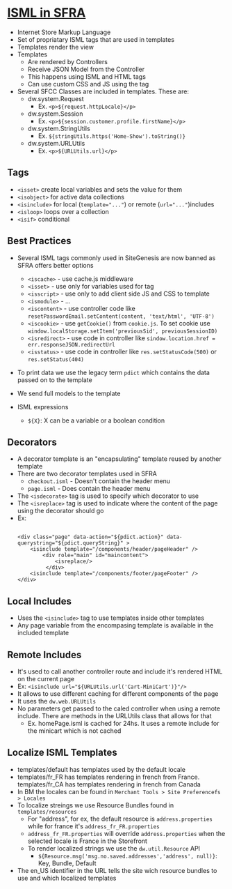 # [ISML in SFRA](https://developer.salesforce.com/docs/commerce/b2c-commerce/guide/b2c-isml.html)

- Internet Store Markup Language
- Set of propriatary ISML tags that are used in templates
- Templates render the view
- Templates
    - Are rendered by Controllers
    - Receive JSON Model from the Controller
    - This happens using ISML and HTML tags
    - Can use custom CSS and JS using the <isscript> tag
- Several SFCC Classes are included in templates. These are:
    - dw.system.Request
        - Ex. `<p>${request.httpLocale}</p>`
    - dw.system.Session
        - Ex. `<p>${session.customer.profile.firstName}</p>`
    - dw.system.StringUtils
        - Ex. `${stringUtils.https('Home-Show').toString()}`
    - dw.system.URLUtils
        - Ex. `<p>${URLUtils.url}</p>`

## Tags
- `<isset>` create local variables and sets the value for them
- `<isobject>` for active data collections
- `<isinclude>` for local (`template="..."`) or remote (`url="..."`)includes
- `<isloop>` loops over a collection
- `<isif>` conditional

## Best Practices

- Several ISML tags commonly used in SiteGenesis are now banned as SFRA offers better options
    - `<iscache>` - use cache.js middleware
    - `<isset>` - use only for variables used for <isinclude> tag
    - `<isscript>` - use only to add client side JS and CSS to template
    - `<ismodule>` - ...
    - `<iscontent>` - use controller code like `resetPasswordEmail.setContent(content, 'text/html', 'UTF-8')`
    - `<iscookie>` - use `getCookie()` from `cookie.js`. To set cookie use `window.localStorage.setItem('previousSid', previousSessionID)`
    - `<isredirect>` - use code in controller like `sindow.location.href = err.responseJSON.redirectUrl`
    - `<isstatus>` - use code in controller like `res.setStatusCode(500)` or `res.setStatus(404)`

- To print data we use the legacy term `pdict` which contains the data passed on to the template
- We send full models to the template
- ISML expressions
    - `${X}`: X can be a variable or a boolean condition

## Decorators

- A decorator template is an "encapsulating" template reused by another template
- There are two decorator templates used in SFRA
    - `checkout.isml` - Doesn't contain the header menu
    - `page.isml` - Does contain the header menu
- The `<isdecorate>` tag is used to specify which decorator to use
- The `<isreplace>` tag is used to indicate where the content of the page using the decorator should go
- Ex:
    ```

    <div class="page" data-action="${pdict.action}" data-querystring="${pdict.queryString}" >
        <isinclude template="/components/header/pageHeader" />
            <div role="main" id="maincontent">
                <isreplace/>
             </div>
        <isinclude template="/components/footer/pageFooter" />
    </div>

    ```

## Local Includes

- Uses the `<isinclude>` tag to use templates inside other templates
- Any page variable from the encompasing template is available in the included template

## Remote Includes

- It's used to call another controller route and include it's rendered HTML on the current page
- Ex: `<isinclude url="${URLUtils.url('Cart-MiniCart')}"/>`
- It allows to use different caching for different components of the page
- It uses the `dw.web.URLUtils`
- No parameters get passed to the caled controller when using a remote include. There are methods in the URLUtils class that allows for that
    - Ex. homePage.isml is cached for 24hs. It uses a remote include for the minicart which is not cached

## Localize ISML Templates

- templates/default has templates used by the default locale
- templates/fr_FR has templates rendering in french from France. templates/fr_CA has templates rendering in french from Canada
- In BM the locales can be found in `Merchant Tools > Site Preferencefs > Locales`
- To localize streings we use Resource Bundles found in `templates/resources`
    - For "address", for ex, the default resource is `address.properties` while for france it's `address_fr_FR.properties`
    - `address_fr_FR.properties` will override `address.properties` when the selected locale is France in the Storefront
    - To render localized strings we use the `dw.util.Resource` API
        - `${Resource.msg('msg.no.saved.addresses','address', null)}`: Key, Bundle, Default
- The en_US identifier in the URL tells the site wich resource bundles to use and which localized templates


